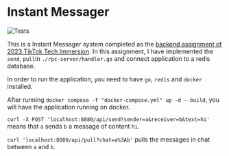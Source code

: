 # Instant Messager

![Tests](https://github.com/Echomo-Xinyu/Instant-Messager/actions/workflows/test.yml/badge.svg)

This is a Instant Messager system completed as the [backend assignment of 2023 TikTok Tech Immersion](https://bytedance.sg.feishu.cn/docx/P9kQdDkh5oqG37xVm5slN1Mrgle). In this assignment, I have implemented the `send`, `pull`in `./rpc-server/handler.go` and connect application to a redis database.

In order to run the application, you need to have `go`, `redis` and `docker` installed.

After running `docker compose -f "docker-compose.yml" up -d --build`, you will have the application running on docker.

`curl -X POST 'localhost:8080/api/send?sender=a&receiver=b&text=hi'` means that `a` sends `b` a message of content `hi`.

`curl 'localhost:8080/api/pull?chat=a%3Ab'` pulls the messages in chat between `a` and `b`.
